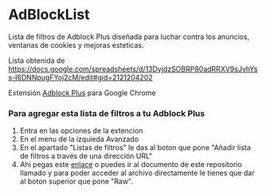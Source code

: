 # AdBlockList
Lista de filtros de Adblock Plus diseñada para luchar contra los anuncios, ventanas de cookies y mejoras esteticas.

Lista obtenida de https://docs.google.com/spreadsheets/d/13DyjdzSOBRP80adRRXV9sJvhYss-I6DNNpugFYoj2cM/edit#gid=2121204202

Extensión [Adblock Plus](https://adblockplus.org/) para Google Chrome

### Para agregar esta lista de filtros a tu Adblock Plus

1. Entra en las opciones de la extencion
2. En el menu de la izquieda Avanzado
3. En el apartado "Listas de filtros" le das al boton que pone "Añadir lista de filtros a través de una dirección URL"
4. Ahi pegas este [enlace](https://raw.githubusercontent.com/Xaival/AdBlockList/main/Adblock_list.txt) o puedes ir al documento de este repositorio llamado y para poder acceder al archivo directamente le tienes que dar al boton superior que pone "Raw".
